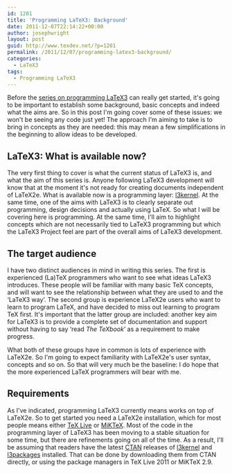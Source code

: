 ```yaml
---
id: 1201
title: 'Programming LaTeX3: Background'
date: 2011-12-07T22:14:22+00:00
author: josephwright
layout: post
guid: http://www.texdev.net/?p=1201
permalink: /2011/12/07/programming-latex3-background/
categories:
  - LaTeX3
tags:
  - Programming LaTeX3
---
```

Before the <a title="Programming LaTeX3: Introduction" href="http://www.texdev.net/2011/12/06/programming-latex3-introduction/">series on programming LaTeX3</a> can really get started, it's going to be important to establish some background, basic concepts and indeed what the aims are. So in this post I'm going cover some of these issues: we won't be seeing any code just yet! The approach I'm aiming to take is to bring in concepts as they are needed: this may mean a few simplifications in the beginning to allow ideas to be developed.
<h2>LaTeX3: What is available now?</h2>
The very first thing to cover is what the current status of LaTeX3 is, and what the aim of this series is. Anyone following LaTeX3 development will know that at the moment it's not ready for creating documents independent of LaTeX2e. What is available now is a programming layer: <a href="http://ctan.org/pkg/l3kernel">l3kernel</a>. At the same time, one of the aims with LaTeX3 is to clearly separate out programming, design decisions and actually using LaTeX. So what I will be covering here is programming. At the same time, I'll aim to highlight concepts which are not necessarily tied to LaTeX3 programming but which the LaTeX3 Project feel are part of the overall aims of LaTeX3 development.
<h2>The target audience</h2>
I have two distinct audiences in mind in writing this series. The first is experienced (La)TeX programmers who want to see what ideas LaTeX3 introduces. These people will be familiar with many basic TeX concepts, and will want to see the relationship between what they are used to and the ‘LaTeX3 way’. The second group is experience LaTeX2e users who want to learn to program LaTeX, and have decided to miss out learning to program TeX first. It's important that the latter group are included: another key aim for LaTeX3 is to provide a complete set of documentation and support without having to say ‘read <em>The TeXbook</em>’ as a requirement to make progress.

What both of these groups have in common is lots of experience with LaTeX2e. So I'm going to expect familiarity with LaTeX2e's user syntax, concepts and so on. So that will very much be the baseline: I do hope that the more experienced LaTeX programmers will bear with me.
<h2>Requirements</h2>
As I've indicated, programming LaTeX3 currently means works on top of LaTeX2e. So to get started you need a LaTeX2e installation, which for most people means either <a href="http://tug.org/texlive">TeX Live</a> or <a href="http://www.miktex.org/">MiKTeX</a>. Most of the code in the programming layer of LaTeX3 has been moving to a stable situation for some time, but there are refinements going on all of the time. As a result, I'll be assuming that readers have the latest <a href="http://www.ctan.org/">CTAN</a> releases of <a href="http://ctan.org/pkg/l3kernel">l3kernel</a> and <a href="http://ctan.org/pkg/l3packages">l3packages</a> installed. That can be done by downloading them from CTAN directly, or using the package managers in TeX Live 2011 or MiKTeX 2.9.